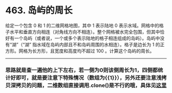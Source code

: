 # 463. 岛屿的周长

 给定一个包含 0 和 1 的二维网格地图，其中 1 表示陆地 0 表示水域。网格中的格子水平和垂直方向相连（对角线方向不相连）。整个网格被水完全包围，但其中恰好有一个岛屿（或者说，一个或多个表示陆地的格子相连组成的岛屿）。岛屿中没有“湖”（“湖” 指水域在岛屿内部且不和岛屿周围的水相连）。格子是边长为 1 的正方形。网格为长方形，且宽度和高度均不超过 100 。计算这个岛屿的周长。

---

### 思路就是查一遍他的上下左右，若一侧为0则该侧周长为1，四侧都统计好即可，就是要注意下特殊情况（数组为{{1}}），另外还要注意浅拷贝深拷贝的问题，二维数组直接调用.clone()是不行的哦，具体见[这里](https://blog.csdn.net/qq_37232304/article/details/79950022)

